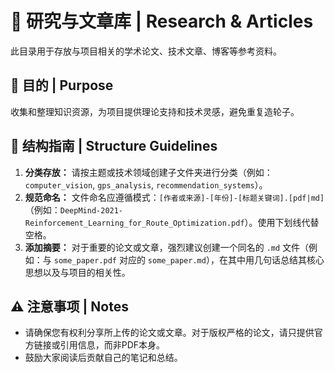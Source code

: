 # 📄 研究与文章库 | Research & Articles

此目录用于存放与项目相关的学术论文、技术文章、博客等参考资料。

## 🎯 目的 | Purpose
收集和整理知识资源，为项目提供理论支持和技术灵感，避免重复造轮子。

## 📁 结构指南 | Structure Guidelines

1.  **分类存放：** 请按主题或技术领域创建子文件夹进行分类（例如：`computer_vision`, `gps_analysis`, `recommendation_systems`）。
2.  **规范命名：** 文件命名应遵循模式：`[作者或来源]-[年份]-[标题关键词].[pdf|md]`（例如：`DeepMind-2021-Reinforcement_Learning_for_Route_Optimization.pdf`）。使用下划线代替空格。
3.  **添加摘要：** 对于重要的论文或文章，强烈建议创建一个同名的 `.md` 文件（例如：与 `some_paper.pdf` 对应的 `some_paper.md`），在其中用几句话总结其核心思想以及与项目的相关性。

## ⚠️ 注意事项 | Notes
- 请确保您有权利分享所上传的论文或文章。对于版权严格的论文，请只提供官方链接或引用信息，而非PDF本身。
- 鼓励大家阅读后贡献自己的笔记和总结。